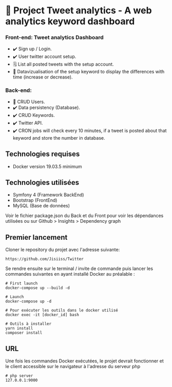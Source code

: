 # :notebook_with_decorative_cover: Project Tweet analytics - A web analytics keyword dashboard 

### Front-end: Tweet analytics Dashboard
- :heavy_check_mark: Sign up / Login.
- :heavy_check_mark: User twitter account setup.
- :spiral_notepad: List all posted tweets with the setup account.
- :eyes: Datavizualisation of the setup keyword to display the differences with time (increase or decrease).


### Back-end:
- :busts_in_silhouette: CRUD Users.
- :heavy_check_mark: Data persistency (Database).
- :heavy_check_mark: CRUD Keywords.
- :heavy_check_mark: Twitter API.
- :heavy_check_mark: CRON jobs will check every 10 minutes, if a tweet is posted about that keyword and store the number in database. 

## Technologies requises
- Docker version 19.03.5 minimum

## Technologies utilisées
- Symfony 4 (Framework BackEnd)
- Bootstrap (FrontEnd)
- MySQL (Base de données)

Voir le fichier package.json du Back et du Front pour voir les dépendances utilisées
ou sur Github > Insights > Dependency graph

## Premier lancement

Cloner le repository du projet avec l'adresse suivante:

```https://github.com/Jisiiss/Twitter```

Se rendre ensuite sur le terminal / invite de commande puis lancer les commandes
suivantes en ayant installé Docker au préalable : 

```
# First launch
docker-compose up --build -d

# Launch
docker-compose up -d

# Pour exécuter les outils dans le docker utilisé
docker exec -it [docker_id] bash

# Outils à installer 
yarn install 
composer install 

```

## URL
Une fois les commandes Docker exécutées, le projet devrait fonctionner et le client
accessible sur le navigateur à l'adresse du serveur php
```
# php server
127.0.0.1:9000
```

